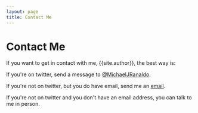 ```yaml
---
layout: page
title: Contact Me
---
```


# Contact Me

If you want to get in contact with me, {{site.author}}, the best way is:

If you're on twitter, send a message to [@MichaelJRanaldo](https://twitter.com/michaeljranaldo).

If you're not on twitter, but you do have email, send me an [email](mailto:blog@ranaldo.co.uk).

If you're not on twitter and you don't have an email address, you can talk to me in person.
